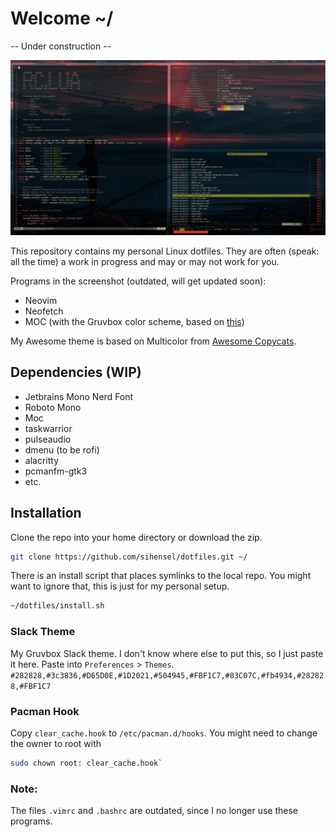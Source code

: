 # Welcome ~/

-- Under construction --

![screenshot.png](screenshot.png)

This repository contains my personal Linux dotfiles.
They are often (speak: all the time) a work in progress and may or may not work for you.

Programs in the screenshot (outdated, will get updated soon):
- Neovim
- Neofetch
- MOC (with the Gruvbox color scheme, based on [this](https://github.com/hringriin/dotfiles/blob/master/moc/themes/hringriin_theme))

My Awesome theme is based on Multicolor from [Awesome Copycats](https://github.com/lcpz/awesome-copycats).

## Dependencies (WIP)
- Jetbrains Mono Nerd Font
- Roboto Mono
- Moc
- taskwarrior
- pulseaudio
- dmenu (to be rofi)
- alacritty
- pcmanfm-gtk3
- etc.

## Installation

Clone the repo into your home directory or download the zip.

```bash
git clone https://github.com/sihensel/dotfiles.git ~/
```

There is an install script that places symlinks to the local repo. 
You might want to ignore that, this is just for my personal setup.

```bash
~/dotfiles/install.sh
```

### Slack Theme
My Gruvbox Slack theme.
I don't know where else to put this, so I just paste it here.
Paste into `Preferences` > `Themes`.
`#282828,#3c3836,#D65D0E,#1D2021,#504945,#FBF1C7,#83C07C,#fb4934,#282828,#FBF1C7`

### Pacman Hook
Copy `clear_cache.hook` to `/etc/pacman.d/hooks`.
You might need to change the owner to root with
```bash
sudo chown root: clear_cache.hook`
```
### Note:
The files `.vimrc` and `.bashrc` are outdated, since I no longer use these programs.
